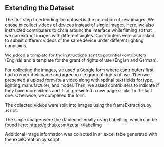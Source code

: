 ## Extending the Dataset
The first step to extending the dataset is the collection of new images. We chose to collect videos of devices instead of single images. Here, we also instructed contributers to circle around the interface while filming so that we can extract images with different angles. Contributers were also asked to submit different videos of the same device under different lighting conditions.  

We added a template for the instructions sent to potential contributers (English) and a template for the grant of rights of use (English and German).

For collecting the images, we used a Google form where contributers first had to enter their name and agree to the grant of rights of use. Then we presented a upload form for a video along with optinal text fields for type, lighting, manufacturer, and model. Then, we asked contributers to indicate if they have more videos and if so, presented a new page similar to the last one. Otherwise, we completed the form.

The collected videos were split into images using the frameExtraction.py script.

The single images were then labled manually using LabelImg, which can be found here: https://github.com/tzutalin/labelImg

Additional image information was collected in an excel table generated with the excelCreation.py script.
